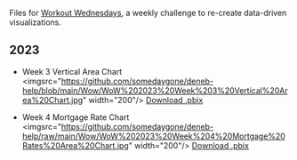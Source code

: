 Files for 	[Workout Wednesdays](https://workout-wednesday.com/), a weekly challenge to re-create data-driven visualizations.

## 2023

- Week 3 Vertical Area Chart
<imgsrc="https://github.com/somedaygone/deneb-help/blob/main/Wow/WoW%202023%20Week%203%20Vertical%20Area%20Chart.jpg" width="200"/>
[Download .pbix](https://github.com/somedaygone/deneb-help/raw/main/Wow/WoW%202023%20Week%203%20Vertical%20Area%20Chart.pbix)

- Week 4 Mortgage Rate Chart
<imgsrc="https://github.com/somedaygone/deneb-help/raw/main/Wow/WoW%202023%20Week%204%20Mortgage%20Rates%20Area%20Chart.jpg" width="200"/>
[Download .pbix](https://github.com/somedaygone/deneb-help/raw/main/Wow/WoW%202023%20Week%204%20Mortgage%20Rates%20Area%20Chart.pbix)
